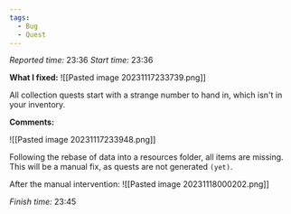 ```yaml
---
tags:
  - Bug
  - Quest
---
```


*Reported time:* 23:36
*Start time:* 23:36

**What I fixed:**
![[Pasted image 20231117233739.png]]

All collection quests start with a strange number to hand in, which isn't in your inventory.

**Comments:**

![[Pasted image 20231117233948.png]]

Following the rebase of data into a resources folder, all items are missing.
This will be a manual fix, as quests are not generated `(yet)`.

After the manual intervention:
![[Pasted image 20231118000202.png]]

*Finish time:* 23:45